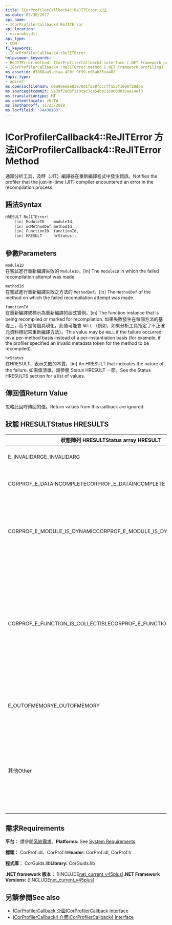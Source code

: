 ```yaml
---
title: ICorProfilerCallback4::ReJITError 方法
ms.date: 03/30/2017
api_name:
- ICorProfilerCallback4.ReJITError
api_location:
- mscorwks.dll
api_type:
- COM
f1_keywords:
- ICorProfilerCallback4::ReJITError
helpviewer_keywords:
- ReJITError method, ICorProfilerCallback4 interface [.NET Framework profiling]
- ICorProfilerCallback4::ReJITError method [.NET Framework profiling]
ms.assetid: d7888aa9-dfaa-420f-9f99-e06ab35ca482
topic_type:
- apiref
ms.openlocfilehash: 6ea9dee6e83870d1f2e0fdccffa53f16e6f18dba
ms.sourcegitcommit: 9a39f2a06f110c9c7ca54ba216900d038aa14ef3
ms.translationtype: MT
ms.contentlocale: zh-TW
ms.lasthandoff: 11/23/2019
ms.locfileid: "74430103"
---
```

# <a name="icorprofilercallback4rejiterror-method"></a><span data-ttu-id="2edc9-102">ICorProfilerCallback4::ReJITError 方法</span><span class="sxs-lookup"><span data-stu-id="2edc9-102">ICorProfilerCallback4::ReJITError Method</span></span>
<span data-ttu-id="2edc9-103">通知分析工具，及時（JIT）編譯器在重新編譯程式中發生錯誤。</span><span class="sxs-lookup"><span data-stu-id="2edc9-103">Notifies the profiler that the just-in-time (JIT) compiler encountered an error in the recompilation process.</span></span>  
  
## <a name="syntax"></a><span data-ttu-id="2edc9-104">語法</span><span class="sxs-lookup"><span data-stu-id="2edc9-104">Syntax</span></span>  
  
```cpp  
HRESULT ReJITError(  
    [in] ModuleID    moduleId,  
    [in] mdMethodDef methodId,  
    [in] FunctionID  functionId,  
    [in] HRESULT     hrStatus);  
```  
  
## <a name="parameters"></a><span data-ttu-id="2edc9-105">參數</span><span class="sxs-lookup"><span data-stu-id="2edc9-105">Parameters</span></span>  
 `moduleID`  
 <span data-ttu-id="2edc9-106">在嘗試進行重新編譯失敗的 `ModuleID`。</span><span class="sxs-lookup"><span data-stu-id="2edc9-106">[in] The `ModuleID` in which the failed recompilation attempt was made.</span></span>  
  
 `methodId`  
 <span data-ttu-id="2edc9-107">在嘗試進行重新編譯失敗之方法的 `MethodDef`。</span><span class="sxs-lookup"><span data-stu-id="2edc9-107">[in] The `MethodDef` of the method on which the failed recompilation attempt was made.</span></span>  
  
 `functionId`  
 <span data-ttu-id="2edc9-108">在重新編譯或標示為重新編譯的函式實例。</span><span class="sxs-lookup"><span data-stu-id="2edc9-108">[in] The function instance that is being recompiled or marked for recompilation.</span></span> <span data-ttu-id="2edc9-109">如果失敗發生在每個方法的基礎上，而不是每個具現化，此值可能會 `NULL` （例如，如果分析工具指定了不正確元資料標記來重新編譯方法）。</span><span class="sxs-lookup"><span data-stu-id="2edc9-109">This value may be `NULL` if the failure occurred on a per-method basis instead of a per-instantiation basis (for example, if the profiler specified an invalid metadata token for the method to be recompiled).</span></span>  
  
 `hrStatus`  
 <span data-ttu-id="2edc9-110">在HRESULT，表示失敗的本質。</span><span class="sxs-lookup"><span data-stu-id="2edc9-110">[in] An HRESULT that indicates the nature of the failure.</span></span> <span data-ttu-id="2edc9-111">如需值清單，請參閱 Status HRESULT 一節。</span><span class="sxs-lookup"><span data-stu-id="2edc9-111">See the Status HRESULTS section for a list of values.</span></span>  
  
## <a name="return-value"></a><span data-ttu-id="2edc9-112">傳回值</span><span class="sxs-lookup"><span data-stu-id="2edc9-112">Return Value</span></span>  
 <span data-ttu-id="2edc9-113">忽略此回呼傳回的值。</span><span class="sxs-lookup"><span data-stu-id="2edc9-113">Return values from this callback are ignored.</span></span>  
  
## <a name="status-hresults"></a><span data-ttu-id="2edc9-114">狀態 HRESULT</span><span class="sxs-lookup"><span data-stu-id="2edc9-114">Status HRESULTS</span></span>  
  
|<span data-ttu-id="2edc9-115">狀態陣列 HRESULT</span><span class="sxs-lookup"><span data-stu-id="2edc9-115">Status array HRESULT</span></span>|<span data-ttu-id="2edc9-116">描述</span><span class="sxs-lookup"><span data-stu-id="2edc9-116">Description</span></span>|  
|--------------------------|-----------------|  
|<span data-ttu-id="2edc9-117">E_INVALIDARG</span><span class="sxs-lookup"><span data-stu-id="2edc9-117">E_INVALIDARG</span></span>|<span data-ttu-id="2edc9-118">`NULL``moduleID` 或 `methodDef` token。</span><span class="sxs-lookup"><span data-stu-id="2edc9-118">The `moduleID` or `methodDef` token is `NULL`.</span></span>|  
|<span data-ttu-id="2edc9-119">CORPROF_E_DATAINCOMPLETE</span><span class="sxs-lookup"><span data-stu-id="2edc9-119">CORPROF_E_DATAINCOMPLETE</span></span>|<span data-ttu-id="2edc9-120">這個模組未完全載入，或正在進行卸載。</span><span class="sxs-lookup"><span data-stu-id="2edc9-120">The module is not fully loaded yet, or it is in the process of being unloaded.</span></span>|  
|<span data-ttu-id="2edc9-121">CORPROF_E_MODULE_IS_DYNAMIC</span><span class="sxs-lookup"><span data-stu-id="2edc9-121">CORPROF_E_MODULE_IS_DYNAMIC</span></span>|<span data-ttu-id="2edc9-122">指定的模組是以動態方式產生（例如，藉由 `Reflection.Emit`），因此這個方法不支援。</span><span class="sxs-lookup"><span data-stu-id="2edc9-122">The specified module was dynamically generated (for example, by `Reflection.Emit`), and is thus not supported by this method.</span></span>|  
|<span data-ttu-id="2edc9-123">CORPROF_E_FUNCTION_IS_COLLECTIBLE</span><span class="sxs-lookup"><span data-stu-id="2edc9-123">CORPROF_E_FUNCTION_IS_COLLECTIBLE</span></span>|<span data-ttu-id="2edc9-124">方法會具現化成為可回收元件，因此無法重新編譯。</span><span class="sxs-lookup"><span data-stu-id="2edc9-124">The method is instantiated into a collectible assembly, and is therefore not able to be recompiled.</span></span> <span data-ttu-id="2edc9-125">請注意，在非反映內容中定義的類型和函式（例如 `List<MyCollectibleStruct>`）可以具現化成為可回收元件。</span><span class="sxs-lookup"><span data-stu-id="2edc9-125">Note that types and functions defined in a non-reflection context (for example, `List<MyCollectibleStruct>`) can be instantiated into a collectible assembly.</span></span>|  
|<span data-ttu-id="2edc9-126">E_OUTOFMEMORY</span><span class="sxs-lookup"><span data-stu-id="2edc9-126">E_OUTOFMEMORY</span></span>|<span data-ttu-id="2edc9-127">CLR 在嘗試標記指定的 JIT 重新編譯方法時，已用盡記憶體。</span><span class="sxs-lookup"><span data-stu-id="2edc9-127">The CLR ran out of memory while trying to mark the specified method for JIT recompilation.</span></span>|  
|<span data-ttu-id="2edc9-128">其他</span><span class="sxs-lookup"><span data-stu-id="2edc9-128">Other</span></span>|<span data-ttu-id="2edc9-129">作業系統會傳回在 CLR 的控制項外發生的失敗。</span><span class="sxs-lookup"><span data-stu-id="2edc9-129">The operating system returned a failure outside the control of the CLR.</span></span> <span data-ttu-id="2edc9-130">例如，如果變更記憶體分頁存取保護的系統呼叫失敗，則會顯示作業系統錯誤。</span><span class="sxs-lookup"><span data-stu-id="2edc9-130">For example, if a system call to change the access protection of a page of memory fails, the operating system error is displayed.</span></span>|  
  
## <a name="requirements"></a><span data-ttu-id="2edc9-131">需求</span><span class="sxs-lookup"><span data-stu-id="2edc9-131">Requirements</span></span>  
 <span data-ttu-id="2edc9-132">**平台：** 請參閱[系統需求](../../../../docs/framework/get-started/system-requirements.md)。</span><span class="sxs-lookup"><span data-stu-id="2edc9-132">**Platforms:** See [System Requirements](../../../../docs/framework/get-started/system-requirements.md).</span></span>  
  
 <span data-ttu-id="2edc9-133">**標頭：** CorProf.idl、CorProf.h</span><span class="sxs-lookup"><span data-stu-id="2edc9-133">**Header:** CorProf.idl, CorProf.h</span></span>  
  
 <span data-ttu-id="2edc9-134">**程式庫：** CorGuids.lib</span><span class="sxs-lookup"><span data-stu-id="2edc9-134">**Library:** CorGuids.lib</span></span>  
  
 <span data-ttu-id="2edc9-135">**.NET framework 版本：** [!INCLUDE[net_current_v45plus](../../../../includes/net-current-v45plus-md.md)]</span><span class="sxs-lookup"><span data-stu-id="2edc9-135">**.NET Framework Versions:** [!INCLUDE[net_current_v45plus](../../../../includes/net-current-v45plus-md.md)]</span></span>  
  
## <a name="see-also"></a><span data-ttu-id="2edc9-136">另請參閱</span><span class="sxs-lookup"><span data-stu-id="2edc9-136">See also</span></span>

- [<span data-ttu-id="2edc9-137">ICorProfilerCallback 介面</span><span class="sxs-lookup"><span data-stu-id="2edc9-137">ICorProfilerCallback Interface</span></span>](../../../../docs/framework/unmanaged-api/profiling/icorprofilercallback-interface.md)
- [<span data-ttu-id="2edc9-138">ICorProfilerCallback4 介面</span><span class="sxs-lookup"><span data-stu-id="2edc9-138">ICorProfilerCallback4 Interface</span></span>](../../../../docs/framework/unmanaged-api/profiling/icorprofilercallback4-interface.md)
